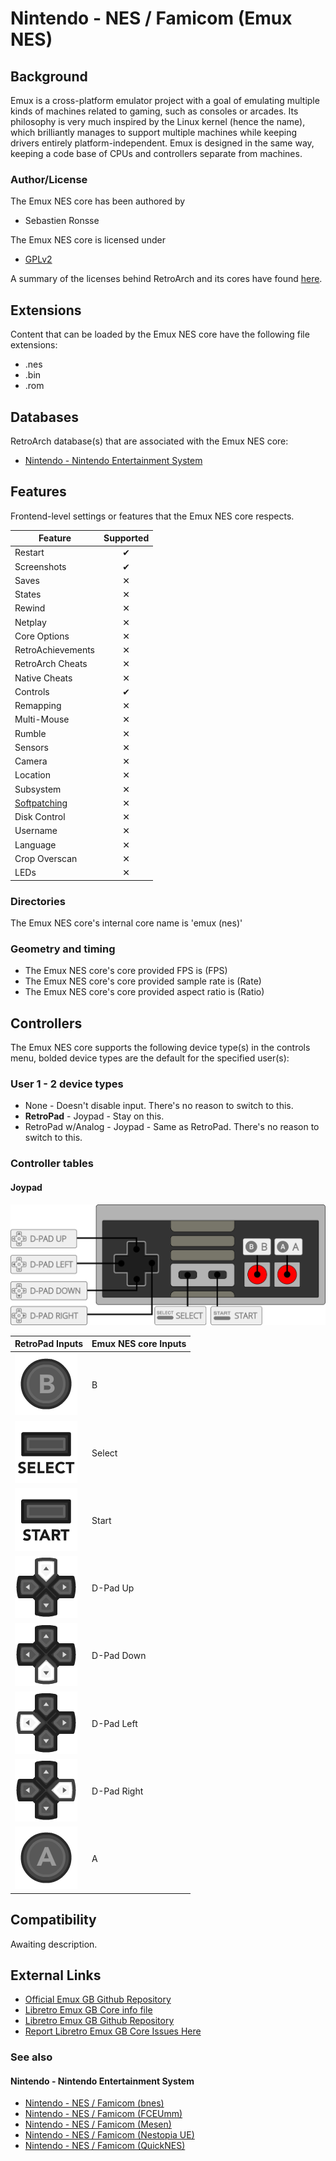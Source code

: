# Nintendo - NES / Famicom (Emux NES)

## Background

Emux is a cross-platform emulator project with a goal of emulating multiple kinds of machines related to gaming, such as consoles or arcades. Its philosophy is very much inspired by the Linux kernel (hence the name), which brilliantly manages to support multiple machines while keeping drivers entirely platform-independent. Emux is designed in the same way, keeping a code base of CPUs and controllers separate from machines.

### Author/License

The Emux NES core has been authored by

- Sebastien Ronsse

The Emux NES core is licensed under

- [GPLv2](https://github.com/libretro/emux/blob/master/COPYING)

A summary of the licenses behind RetroArch and its cores have found [here](https://docs.libretro.com/tech/licenses/).

## Extensions

Content that can be loaded by the Emux NES core have the following file extensions:

- .nes
- .bin
- .rom

## Databases

RetroArch database(s) that are associated with the Emux NES core:

- [Nintendo - Nintendo Entertainment System](https://github.com/libretro/libretro-database/blob/master/rdb/Nintendo%20-%20Nintendo%20Entertainment%20System.rdb)

## Features

Frontend-level settings or features that the Emux NES core respects.

| Feature           | Supported |
|-------------------|:---------:|
| Restart           | ✔         |
| Screenshots       | ✔         |
| Saves             | ✕         |
| States            | ✕         |
| Rewind            | ✕         |
| Netplay           | ✕         |
| Core Options      | ✕         |
| RetroAchievements | ✕         |
| RetroArch Cheats  | ✕         |
| Native Cheats     | ✕         |
| Controls          | ✔         |
| Remapping         | ✕         |
| Multi-Mouse       | ✕         |
| Rumble            | ✕         |
| Sensors           | ✕         |
| Camera            | ✕         |
| Location          | ✕         |
| Subsystem         | ✕         |
| [Softpatching](https://docs.libretro.com/guides/softpatching/) | ✕         |
| Disk Control      | ✕         |
| Username          | ✕         |
| Language          | ✕         |
| Crop Overscan     | ✕         |
| LEDs              | ✕         |

### Directories

The Emux NES core's internal core name is 'emux (nes)'

### Geometry and timing

- The Emux NES core's core provided FPS is (FPS)
- The Emux NES core's core provided sample rate is (Rate)
- The Emux NES core's core provided aspect ratio is (Ratio)

## Controllers

The Emux NES core supports the following device type(s) in the controls menu, bolded device types are the default for the specified user(s):

### User 1 - 2 device types

- None - Doesn't disable input. There's no reason to switch to this.
- **RetroPad** - Joypad - Stay on this.
- RetroPad w/Analog - Joypad - Same as RetroPad. There's no reason to switch to this.

### Controller tables

#### Joypad

![](images/Controllers/nes.png)

| RetroPad Inputs                              | Emux NES core Inputs |
|----------------------------------------------|----------------------|
| ![](images/RetroPad/Retro_B_Round.png)       | B                    |
| ![](images/RetroPad/Retro_Select.png)        | Select               |
| ![](images/RetroPad/Retro_Start.png)         | Start                |
| ![](images/RetroPad/Retro_Dpad_Up.png)       | D-Pad Up             |
| ![](images/RetroPad/Retro_Dpad_Down.png)     | D-Pad Down           |
| ![](images/RetroPad/Retro_Dpad_Left.png)     | D-Pad Left           |
| ![](images/RetroPad/Retro_Dpad_Right.png)    | D-Pad Right          |
| ![](images/RetroPad/Retro_A_Round.png)       | A                    |

## Compatibility

Awaiting description.

## External Links

- [Official Emux GB Github Repository](https://github.com/sronsse/emux)
- [Libretro Emux GB Core info file](https://github.com/libretro/libretro-super/blob/master/dist/info/emux_gb_libretro.info)
- [Libretro Emux GB Github Repository](https://github.com/libretro/emux)
- [Report Libretro Emux GB Core Issues Here](https://github.com/libretro/libretro-meta/issues)

### See also

#### Nintendo - Nintendo Entertainment System

- [Nintendo - NES / Famicom (bnes)](https://docs.libretro.com/library/bnes/)
- [Nintendo - NES / Famicom (FCEUmm)](https://docs.libretro.com/library/fceumm/)
- [Nintendo - NES / Famicom (Mesen)](https://docs.libretro.com/library/mesen/)
- [Nintendo - NES / Famicom (Nestopia UE)](https://docs.libretro.com/library/nestopia_ue/)
- [Nintendo - NES / Famicom (QuickNES)](https://docs.libretro.com/library/quicknes/)